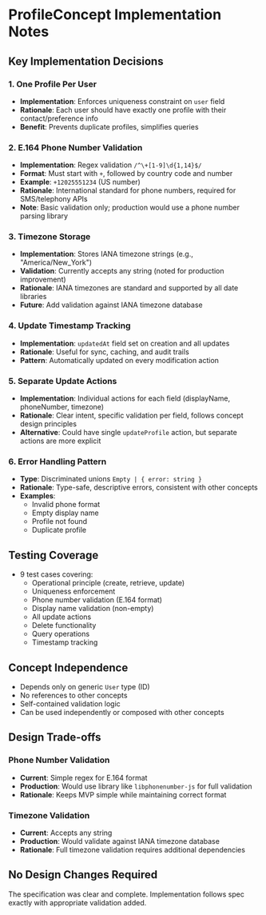 # ProfileConcept Implementation Notes

## Key Implementation Decisions

### 1. One Profile Per User
- **Implementation**: Enforces uniqueness constraint on `user` field
- **Rationale**: Each user should have exactly one profile with their contact/preference info
- **Benefit**: Prevents duplicate profiles, simplifies queries

### 2. E.164 Phone Number Validation
- **Implementation**: Regex validation `/^\+[1-9]\d{1,14}$/`
- **Format**: Must start with `+`, followed by country code and number
- **Example**: `+12025551234` (US number)
- **Rationale**: International standard for phone numbers, required for SMS/telephony APIs
- **Note**: Basic validation only; production would use a phone number parsing library

### 3. Timezone Storage
- **Implementation**: Stores IANA timezone strings (e.g., "America/New_York")
- **Validation**: Currently accepts any string (noted for production improvement)
- **Rationale**: IANA timezones are standard and supported by all date libraries
- **Future**: Add validation against IANA timezone database

### 4. Update Timestamp Tracking
- **Implementation**: `updatedAt` field set on creation and all updates
- **Rationale**: Useful for sync, caching, and audit trails
- **Pattern**: Automatically updated on every modification action

### 5. Separate Update Actions
- **Implementation**: Individual actions for each field (displayName, phoneNumber, timezone)
- **Rationale**: Clear intent, specific validation per field, follows concept design principles
- **Alternative**: Could have single `updateProfile` action, but separate actions are more explicit

### 6. Error Handling Pattern
- **Type**: Discriminated unions `Empty | { error: string }`
- **Rationale**: Type-safe, descriptive errors, consistent with other concepts
- **Examples**:
  - Invalid phone format
  - Empty display name
  - Profile not found
  - Duplicate profile

## Testing Coverage
- 9 test cases covering:
  - Operational principle (create, retrieve, update)
  - Uniqueness enforcement
  - Phone number validation (E.164 format)
  - Display name validation (non-empty)
  - All update actions
  - Delete functionality
  - Query operations
  - Timestamp tracking

## Concept Independence
- Depends only on generic `User` type (ID)
- No references to other concepts
- Self-contained validation logic
- Can be used independently or composed with other concepts

## Design Trade-offs

### Phone Number Validation
- **Current**: Simple regex for E.164 format
- **Production**: Would use library like `libphonenumber-js` for full validation
- **Rationale**: Keeps MVP simple while maintaining correct format

### Timezone Validation
- **Current**: Accepts any string
- **Production**: Would validate against IANA timezone database
- **Rationale**: Full timezone validation requires additional dependencies

## No Design Changes Required
The specification was clear and complete. Implementation follows spec exactly with appropriate validation added.
